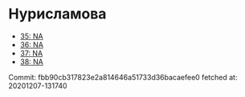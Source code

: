# Нурисламова
- [35: NA](35.md)
- [36: NA](36.md)
- [37: NA](37.md)
- [38: NA](38.md)

Commit: fbb90cb317823e2a814646a51733d36bacaefee0
 fetched at: 20201207-131740
